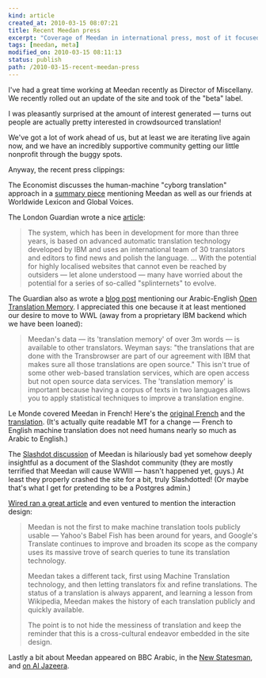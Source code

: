 ```yaml
--- 
kind: article
created_at: 2010-03-15 08:07:21
title: Recent Meedan press
excerpt: "Coverage of Meedan in international press, most of it focused on our Machine Translation engine and our approach to community contributions."
tags: [meedan, meta]
modified_on: 2010-03-15 08:11:13
status: publish 
path: /2010-03-15-recent-meedan-press
---
```


I've had a great time working at Meedan recently as Director of Miscellany. We recently rolled out an update of the site and took of the "beta" label.

I was pleasantly surprised at the amount of interest generated &mdash; turns out people are actually pretty interested in crowdsourced translation! 

We've got a lot of work ahead of us, but at least we are iterating live again now, and we have an incredibly supportive community getting our little nonprofit through the buggy spots. 

Anyway, the recent press clippings: 

The Economist discusses the human-machine "cyborg translation" approach in a <a href="http://www.economist.com/search/displaystory.cfm?story_id=15582327">summary piece</a> mentioning Meedan as well as our friends at Worldwide Lexicon and Global Voices.

The London Guardian wrote a nice <a href="http://www.guardian.co.uk/media/2010/feb/21/translation-website-meedan-middle-east">article</a>: 

<blockquote>The system, which has been in development for more than three years, is based on advanced automatic translation technology developed by IBM and uses an international team of 30 translators and editors to find news and polish the language. ... With the potential for highly localised websites that cannot even be reached by outsiders &mdash; let alone understood &mdash; many have worried about the potential for a series of so-called "splinternets" to evolve.
</blockquote>

The Guardian also as wrote a <a href="http://www.guardian.co.uk/technology/blog/2010/feb/22/meedan-machine-translation-mt">blog post</a> mentioning our Arabic-English <a href="http://meedan.org/2009/11/meedan-releases-the-world-e2-80-99s-first-open-access-arabicenglish-translation-memory">Open Translation Memory</a>. I appreciated this one because it at least mentioned our desire to move to WWL (away from a proprietary IBM backend which we have been loaned): 

<blockquote>Meedan's data &mdash; its 'translation memory' of over 3m words &mdash; is available to other translators. Weyman says: "the translations that are done with the Transbrowser are part of our agreement with IBM that makes sure all those translations are open source." This isn't true of some other web-based translation services, which are open access but not open source data services. The 'translation memory' is important because having a corpus of texts in two languages allows you to apply statistical techniques to improve a translation engine.
</blockquote>

 
Le Monde covered Meedan in French! Here's the <a href="http://pisani.blog.lemonde.fr/2010/02/26/adressez-vous-aux-gens-dans-l%E2%80%99idiome-qu%E2%80%99ils-comprennent/">original French</a> and the <a href="http://translate.google.com/translate?js=y&prev=_t&hl=en&ie=UTF-8&layout=1&eotf=1&u=http://pisani.blog.lemonde.fr/2010/02/26/adressez-vous-aux-gens-dans-l%E2%80%99idiome-qu%E2%80%99ils-comprennent/&sl=auto&tl=en">translation</a>.  (It's actually quite readable MT for a change &mdash; French to English machine translation does not need humans nearly so much as Arabic to English.)

The <a href="http://tech.slashdot.org/story/10/02/22/2038241/New-EnglishArabic-Translation-Site-Hopes-To-Promote-Citizen-Diplomacy">Slashdot discussion</a> of Meedan is hilariously bad yet somehow deeply insightful as a document of the Slashdot community (they are mostly terrified that Meedan will cause WWIII &mdash; hasn't happened yet, guys.) At least they properly crashed the site for a bit, truly Slashdotted! (Or maybe that's what I get for pretending to be a Postgres admin.)

<a href="http://www.wired.com/epicenter/2010/02/arabic-english-diplomacy/">Wired ran a great article</a> and even ventured to mention the interaction design: 

<blockquote>
Meedan is not the first to make machine translation tools publicly usable &mdash; Yahoo's Babel Fish has been around for years, and Google's Translate continues to improve and broaden its scope as the company uses its massive trove of search queries to tune its translation technology.

Meedan takes a different tack, first using Machine Translation technology, and then letting translators fix and refine translations. The status of a translation is always apparent, and learning a lesson from Wikipedia, Meedan makes the history of each translation publicly and quickly available.

The point is to not hide the messiness of translation and keep the reminder that this is a cross-cultural endeavor embedded in the site design.
</blockquote>

Lastly a bit about Meedan appeared on BBC Arabic, in the <a href="http://www.newstatesman.com/digital/2010/02/arabic-english-website-meedan">New Statesman</a>, and <a href="http://blogs.aljazeera.net/middle-east/2010/02/22/meedan-blurs-linguistic-lines">on Al Jazeera</a>.
